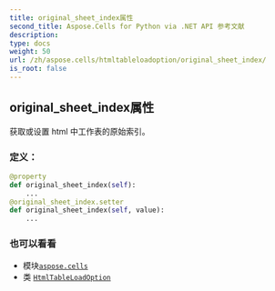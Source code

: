 ```yaml
---
title: original_sheet_index属性
second_title: Aspose.Cells for Python via .NET API 参考文献
description:
type: docs
weight: 50
url: /zh/aspose.cells/htmltableloadoption/original_sheet_index/
is_root: false
---
```

## original_sheet_index属性

获取或设置 html 中工作表的原始索引。
### 定义：
```python
@property
def original_sheet_index(self):
    ...
@original_sheet_index.setter
def original_sheet_index(self, value):
    ...
```

### 也可以看看
* 模块[`aspose.cells`](../../)
* 类 [`HtmlTableLoadOption`](/cells/python-net/zh/aspose.cells/htmltableloadoption)
